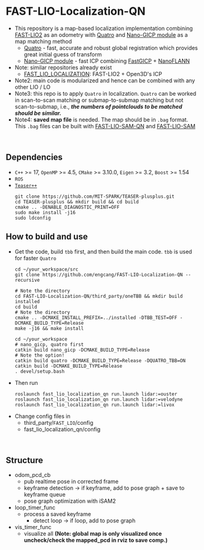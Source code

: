 # FAST-LIO-Localization-QN
+ This repository is a map-based localization implementation combining [FAST-LIO2](https://github.com/hku-mars/FAST_LIO) as an odometry with [Quatro](https://github.com/engcang/Quatro) and [Nano-GICP module](https://github.com/engcang/nano_gicp) as a map matching method
    + [Quatro](https://github.com/engcang/Quatro) - fast, accurate and robust global registration which provides great initial guess of transform
    + [Nano-GICP module](https://github.com/engcang/nano_gicp) - fast ICP combining [FastGICP](https://github.com/SMRT-AIST/fast_gicp) + [NanoFLANN](https://github.com/jlblancoc/nanoflann)
+ Note: similar repositories already exist
    + [FAST_LIO_LOCALIZATION](https://github.com/HViktorTsoi/FAST_LIO_LOCALIZATION): FAST-LIO2 + Open3D's ICP
+ Note2: main code is modularized and hence can be combined with any other LIO / LO
+ Note3: this repo is to apply `Quatro` in localization. `Quatro` can be worked in scan-to-scan matching or submap-to-submap matching but not scan-to-submap, i.e., ***the numbers of pointclouds to be matched should be similar.***
+ Note4: **saved map file** is needed. The map should be in `.bag` format. This `.bag` files can be built with [FAST-LIO-SAM-QN](https://github.com/engcang/FAST-LIO-SAM-QN) and [FAST-LIO-SAM](https://github.com/engcang/FAST-LIO-SAM)

<br>

## Dependencies
+ `C++` >= 17, `OpenMP` >= 4.5, `CMake` >= 3.10.0, `Eigen` >= 3.2, `Boost` >= 1.54
+ `ROS`
+ [`Teaser++`](https://github.com/MIT-SPARK/TEASER-plusplus)
    ```shell
    git clone https://github.com/MIT-SPARK/TEASER-plusplus.git
    cd TEASER-plusplus && mkdir build && cd build
    cmake .. -DENABLE_DIAGNOSTIC_PRINT=OFF
    sudo make install -j16
    sudo ldconfig
    ```

## How to build and use
+ Get the code, build `tbb` first, and then build the main code. `tbb` is used for faster `Quatro`
    ```shell
    cd ~/your_workspace/src
    git clone https://github.com/engcang/FAST-LIO-Localization-QN --recursive

    # Note the directory
    cd FAST-LIO-Localization-QN/third_party/oneTBB && mkdir build installed
    cd build
    # Note the directory
    cmake .. -DCMAKE_INSTALL_PREFIX=../installed -DTBB_TEST=OFF -DCMAKE_BUILD_TYPE=Release
    make -j16 && make install

    cd ~/your_workspace
    # nano_gicp, quatro first
    catkin build nano_gicp -DCMAKE_BUILD_TYPE=Release
    # Note the option!
    catkin build quatro -DCMAKE_BUILD_TYPE=Release -DQUATRO_TBB=ON
    catkin build -DCMAKE_BUILD_TYPE=Release
    . devel/setup.bash
    ```
+ Then run
    ```shell
    roslaunch fast_lio_localization_qn run.launch lidar:=ouster
    roslaunch fast_lio_localization_qn run.launch lidar:=velodyne
    roslaunch fast_lio_localization_qn run.launch lidar:=livox
    ```
+ Change config files in
    + third_party/`FAST_LIO`/config
    + fast_lio_localization_qn/config

<br>

## Structure
+ odom_pcd_cb
    + pub realtime pose in corrected frame
    + keyframe detection -> if keyframe, add to pose graph + save to keyframe queue
    + pose graph optimization with iSAM2
+ loop_timer_func
    + process a saved keyframe
        + detect loop -> if loop, add to pose graph
+ vis_timer_func
    + visualize all **(Note: global map is only visualized once uncheck/check the mapped_pcd in rviz to save comp.)**